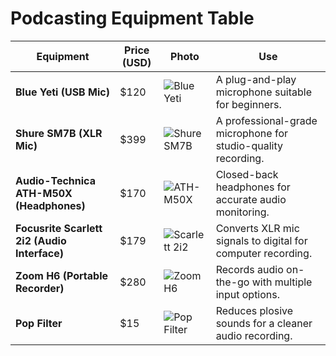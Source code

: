 
# Podcasting Equipment Table

| **Equipment**                      | **Price (USD)** | **Photo**                                                                                      | **Use**                                                          |
|------------------------------------|-----------------|-----------------------------------------------------------------------------------------------|------------------------------------------------------------------|
| **Blue Yeti (USB Mic)**            | $120            | ![Blue Yeti](https://github.com/user-attachments/assets/75bf2b45-4df3-4d2a-bdbe-e947d9b2bb01) | A plug-and-play microphone suitable for beginners.              |
| **Shure SM7B (XLR Mic)**           | $399            | ![Shure SM7B](https://github.com/user-attachments/assets/b5a28e26-ade5-45bc-9ed3-79d76315f3d1) | A professional-grade microphone for studio-quality recording.   |
| **Audio-Technica ATH-M50X (Headphones)** | $170       | ![ATH-M50X](https://github.com/user-attachments/assets/bfbcc972-976a-4b66-bb84-ead808ebf56e)  | Closed-back headphones for accurate audio monitoring.           |
| **Focusrite Scarlett 2i2 (Audio Interface)** | $179  | ![Scarlett 2i2](https://github.com/user-attachments/assets/c531f60a-532b-4e83-9e9e-f2b5dc799b1e) | Converts XLR mic signals to digital for computer recording.     |
| **Zoom H6 (Portable Recorder)**    | $280            | ![Zoom H6](https://github.com/user-attachments/assets/67908ed2-ab99-43af-bd5d-56a66aceccf9)    | Records audio on-the-go with multiple input options.            |
| **Pop Filter**                     | $15             | ![Pop Filter](https://github.com/user-attachments/assets/abbebd33-10af-468b-9391-584a41691156) | Reduces plosive sounds for a cleaner audio recording.           |

